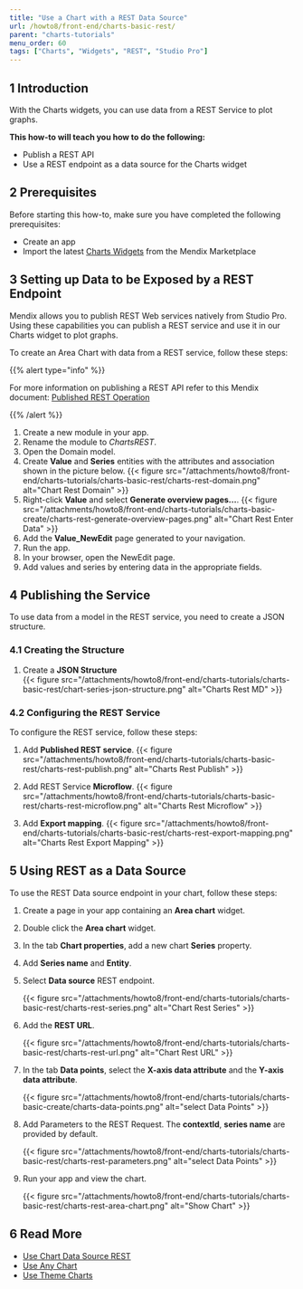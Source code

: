 ```yaml
---
title: "Use a Chart with a REST Data Source"
url: /howto8/front-end/charts-basic-rest/
parent: "charts-tutorials"
menu_order: 60
tags: ["Charts", "Widgets", "REST", "Studio Pro"]
---
```


## 1 Introduction

With the Charts widgets, you can use data from a REST Service to plot graphs.

**This how-to will teach you how to do the following:**

* Publish a REST API
* Use a REST endpoint as a data source for the Charts widget

## 2 Prerequisites

Before starting this how-to, make sure you have completed the following prerequisites:

* Create an app
* Import the latest [Charts Widgets](/appstore/widgets/charts/) from the Mendix Marketplace

## 3 Setting up Data to be Exposed by a REST Endpoint

Mendix allows you to publish REST Web services natively from Studio Pro. Using these capabilities you can publish a REST service and use it in our Charts widget to plot graphs.

To create an Area Chart with data from a REST service, follow these steps:

{{% alert type="info" %}}

For more information on publishing a REST API refer to this Mendix document: [Published REST Operation](/refguide8/published-rest-operation/)

{{% /alert %}}

1. Create a new module in your app.
1. Rename the module to *ChartsREST*.
1. Open the Domain model.
1. Create **Value** and **Series** entities with the attributes and association shown in the picture below.
    {{< figure src="/attachments/howto8/front-end/charts-tutorials/charts-basic-rest/charts-rest-domain.png" alt="Chart Rest Domain" >}}  
1. Right-click **Value** and select **Generate overview pages...**.
    {{< figure src="/attachments/howto8/front-end/charts-tutorials/charts-basic-create/charts-rest-generate-overview-pages.png" alt="Chart Rest Enter Data" >}}
1. Add the **Value_NewEdit** page generated to your navigation.
1. Run the app.
1. In your browser, open the NewEdit page.
1. Add values and series by entering data in the appropriate fields.

## 4 Publishing the Service

To use data from a model in the REST service, you need to create a JSON structure.

### 4.1 Creating the Structure

1. Create a **JSON Structure**  
    {{< figure src="/attachments/howto8/front-end/charts-tutorials/charts-basic-rest/chart-series-json-structure.png" alt="Charts Rest MD" >}}

### 4.2 Configuring the REST Service

To configure the REST service, follow these steps:

1. Add **Published REST service**.
    {{< figure src="/attachments/howto8/front-end/charts-tutorials/charts-basic-rest/charts-rest-publish.png" alt="Charts Rest Publish" >}}

1. Add REST Service **Microflow**.
    {{< figure src="/attachments/howto8/front-end/charts-tutorials/charts-basic-rest/charts-rest-microflow.png" alt="Charts Rest Microflow" >}}

1. Add **Export mapping**.
    {{< figure src="/attachments/howto8/front-end/charts-tutorials/charts-basic-rest/charts-rest-export-mapping.png" alt="Charts Rest Export Mapping" >}}

## 5 Using REST as a Data Source

To use the REST Data source endpoint in your chart, follow these steps:

1. Create a page in your app containing an **Area chart** widget.

1. Double click the **Area chart** widget.

1. In the tab **Chart properties**, add a new chart **Series** property.

1. Add **Series name** and **Entity**.

1. Select **Data source** REST endpoint.

    {{< figure src="/attachments/howto8/front-end/charts-tutorials/charts-basic-rest/charts-rest-series.png" alt="Chart Rest Series" >}}

1. Add the **REST URL**.

    {{< figure src="/attachments/howto8/front-end/charts-tutorials/charts-basic-rest/charts-rest-url.png" alt="Chart Rest URL" >}}

1. In the tab **Data points**, select the **X-axis data attribute** and the **Y-axis data attribute**.

    {{< figure src="/attachments/howto8/front-end/charts-tutorials/charts-basic-create/charts-data-points.png" alt="select Data Points" >}}  

1. Add Parameters to the REST Request. The **contextId**, **series name** are provided by default.

    {{< figure src="/attachments/howto8/front-end/charts-tutorials/charts-basic-rest/charts-rest-parameters.png" alt="select Data Points" >}} 

1. Run your app and view the chart.

    {{< figure src="/attachments/howto8/front-end/charts-tutorials/charts-basic-rest/charts-rest-area-chart.png" alt="Show Chart" >}}

## 6 Read More

* [Use Chart Data Source REST](/howto8/front-end/charts-basic-create/)
* [Use Any Chart](/howto8/front-end/charts-any-usage/)
* [Use Theme Charts](/howto8/front-end/charts-theme/)
